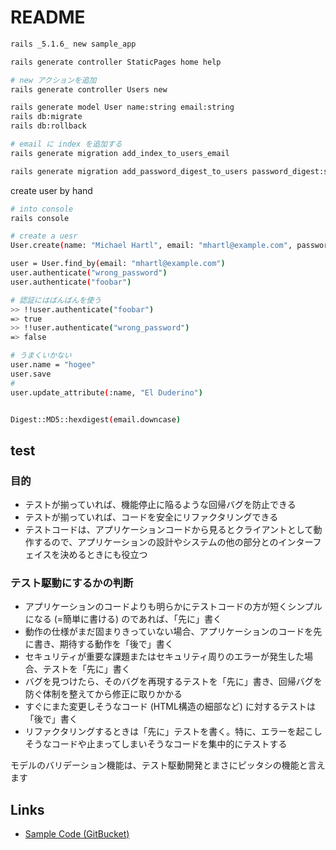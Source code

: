 # README

``` sh
rails _5.1.6_ new sample_app

rails generate controller StaticPages home help

# new アクションを追加
rails generate controller Users new

rails generate model User name:string email:string
rails db:migrate
rails db:rollback

# email に index を追加する
rails generate migration add_index_to_users_email

rails generate migration add_password_digest_to_users password_digest:string
```

create user by hand

```sh
# into console
rails console

# create a uesr
User.create(name: "Michael Hartl", email: "mhartl@example.com", password: "foobar", password_confirmation: "foobar")

user = User.find_by(email: "mhartl@example.com")
user.authenticate("wrong_password")
user.authenticate("foobar")

# 認証にはばんばんを使う
>> !!user.authenticate("foobar")
=> true
>> !!user.authenticate("wrong_password")
=> false

# うまくいかない
user.name = "hogee"
user.save
# 
user.update_attribute(:name, "El Duderino")


Digest::MD5::hexdigest(email.downcase)
```

## test

### 目的

* テストが揃っていれば、機能停止に陥るような回帰バグを防止できる
* テストが揃っていれば、コードを安全にリファクタリングできる
* テストコードは、アプリケーションコードから見るとクライアントとして動作するので、アプリケーションの設計やシステムの他の部分とのインターフェイスを決めるときにも役立つ

### テスト駆動にするかの判断

* アプリケーションのコードよりも明らかにテストコードの方が短くシンプルになる (=簡単に書ける) のであれば、「先に」書く
* 動作の仕様がまだ固まりきっていない場合、アプリケーションのコードを先に書き、期待する動作を「後で」書く
* セキュリティが重要な課題またはセキュリティ周りのエラーが発生した場合、テストを「先に」書く
* バグを見つけたら、そのバグを再現するテストを「先に」書き、回帰バグを防ぐ体制を整えてから修正に取りかかる
* すぐにまた変更しそうなコード (HTML構造の細部など) に対するテストは「後で」書く
* リファクタリングするときは「先に」テストを書く。特に、エラーを起こしそうなコードや止まってしまいそうなコードを集中的にテストする

モデルのバリデーション機能は、テスト駆動開発とまさにピッタシの機能と言えます

## Links
- [Sample Code (GitBucket)](https://bitbucket.org/railstutorial/sample_app_4th_ed/src/master/)
